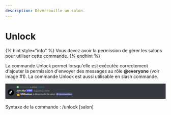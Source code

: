 ```yaml
---
description: Déverrouille un salon.
---
```


# Unlock

{% hint style="info" %}
Vous devez avoir la permission de gérer les salons pour utiliser cette commande.
{% endhint %}

La commande Unlock permet lorsqu'elle est exécutée correctement d'ajouter la permission d'envoyer des messages au rôle **@everyone** (voir image #1). La commande Unlock est aussi utilisable en slash commande.

![Image #1](../../../.gitbook/assets/Unlock.png)

Syntaxe de la commande : /unlock \[salon]
